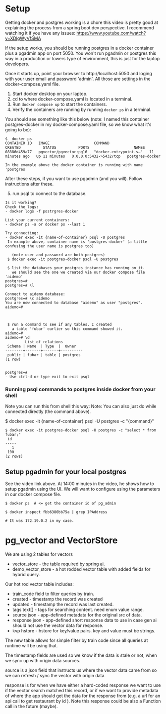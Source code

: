 # Setup 
Getting docker and postgres working is a chore 
this video is pretty good at explaining the process
from a spring boot dev perspective. I recommend watching
it if you have any issues: https://www.youtube.com/watch?v=XDlgWyVfSMA

If the setup works, you should be running postgres in a docker container
plus a pgadmin app on port 5050. You won't run pgadmin or postgres this way
in a production or lowers type of environment, this is just for the
laptop developers.  

Once it starts up, point your browser to http://localhost:5050
and loging with your user email and password 'admin'. All those are settings
in the docker-compose.yaml file. 

1. Start docker desktop on your laptop. 
2. cd to where docker-compose.yaml is located in a terminal.
3. Run `docker compose up` to start the containers.
4. Verify the containers are running by running `docker ps` in a terminal.

You should see something like this below (note: I named this container
postgres-docker in my docker-compose.yaml file, so we know what it's going to be):
```
$  docker ps
CONTAINER ID   IMAGE                    COMMAND                  CREATED          STATUS          PORTS                    NAMES
08886d459a77   pgvector/pgvector:pg16   "docker-entrypoint.s…"   11 minutes ago   Up 11 minutes   0.0.0.0:5432->5432/tcp   postgres-docker

In the example above the docker container is running with name 'postgres
```

After these steps, if you want to use pgadmin (and you will). Follow 
instructions after these. 

5. run psql to connect to the database. 
```
Is it working?
Check the logs:
- docker logs -f postrgres-docker

List your current containers:
- docker ps -a or docker ps --last 1

Try connecting:
- docker exec -it {name-of-container} psql -U postgres
 In example above, container name is 'postgres-docker' (a little confusing the user name is postgres too)
 
   (note user and password are both postgres)
 $ docker exec -it postgres-docker psql -U postgres
 
 $ list the databases your postgres instance has running on it. 
   we should see the one we created via our docker compose file 'aidemo'
postgres=# 
postgres=# \l

Connect to aidemo database:
postgres=# \c aidemo
You are now connected to database "aidemo" as user "postgres".
aidemo=# 


   
 $ run a command to see if any tables. I created 
   a table 'fubar' earlier so this command showed it. 
aidemo=# 
aidemo=# \d
         List of relations
 Schema | Name  | Type  |  Owner   
--------+-------+-------+----------
 public | fubar | table | postgres
(1 row)

 
postgres=# 
- Use ctrl-d or type exit to exit psql
```

### Running psql commands to postgres inside docker from your shell
Note you can run this from shell this way:
Note: You can also just do while connected directly (the command above).

$ docker exec -it {name-of-container} psql -U postgres -c "{command}"
```
$ docker exec -it postgres-docker psql -U postgres -c "select * from fubar;"
 id  
-----
   1
 100
(2 rows)

```

## Setup pgadmin for your local postgres

See the video link above. At 14:00 minutes in the video, he shows how to setup pgadmin
using the UI. We will want to configure using the
parameters in our docker compose file. 

```
$ docker ps  # <= get the container id of pg_admin

$ docker inspect fbb6380bb75a | grep IPAddress

# It was 172.19.0.2 in my case.
```

# pg_vector and VectorStore

We are using 2 tables for vectors
* vector_store - the table required by spring ai. 
* demo_vector_store - a hot rodded vector table with added fields for hybrid query. 

Our hot rod vector table includes:
* train_code field to filter queries by train.
* created - timestamp the record was created
* updated - timestamp the record was last created.
* tags text[] - tags for searching content. need enum value range.
* source json - app-defined metadata for the original src of data.
* response json - app-defined short response data to use in case gen ai should not use the vector data for response.
* kvp hstore - hstore for key/value pairs. key and value must be strings.

The new table allows for simple filter by train code
since all queries at runtime will be using that. 

The timestamp fields are used so we know if the data
is stale or not, when we sync up with origin data sources. 

source is a json field that instructs us where the vector data
came from so we can refresh / sync the vector with origin data. 

response is for when we have either a hard-coded response we want to 
use if the vector search matched this record, or if we want to provide
metadata of where the app should get the data for the response from
(e.g. a url for an api call to get restaurant by id ). Note this
response could be also a Function call in the future (maybe). 